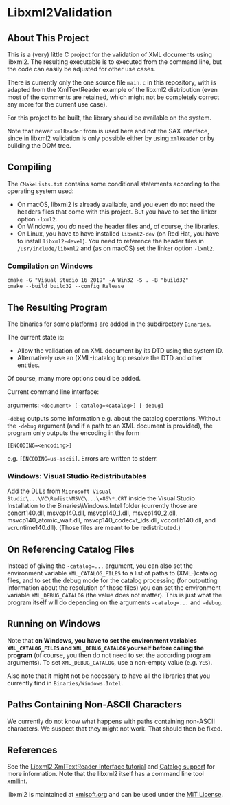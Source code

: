 # Libxml2Validation

## About This Project

This is a (very) little C project for the validation of XML documents using libxml2. The resulting executable is to executed from the command line, but the code can easily be adjusted for other use cases.

There is currently only the one source file `main.c` in this repository, with is adapted from the XmlTextReader example of the libxml2 distribution (even most of the comments are retained, which might not be completely correct any more for the current use case).

For this project to be built, the library should be available on the system.

Note that newer `xmlReader` from is used here and not the SAX interface, since in libxml2 validation is only possible either by using `xmlReader` or by building the DOM tree.

## Compiling

The `CMakeLists.txt` contains some conditional statements according to the operating system used:

- On macOS, libxml2 is already available, and you even do not need the headers files that come with this project. But you have to set the linker option `-lxml2`.
- On Windows, you _do_ need the header files and, of course, the libraries.
- On Linux, you have to have installed `libxml2-dev` (on Red Hat, you have to install `libxml2-devel`). You need to reference the header files in `/usr/include/libxml2` and (as on macOS) set the linker option `-lxml2`.

### Compilation on Windows

```batch
cmake -G "Visual Studio 16 2019" -A Win32 -S . -B "build32"
cmake --build build32 --config Release
```

## The Resulting Program

The binaries for some platforms are added in the subdirectory `Binaries`.

The current state is:

- Allow the validation of an XML document by its DTD using the system ID.
- Alternatively use an (XML-)catalog top resolve the DTD and other entities.

Of course, many more options could be added.

Current command line interface:

arguments: `<document> [-catalog=<catalog>] [-debug]`

`-debug` outputs some information e.g. about the catalog operations. Without the `-debug` argument (and if a path to an XML document is provided), the program only outputs the encoding in the form

`[ENCODING=<encoding>]`

e.g. `[ENCODING=us-ascii]`. Errors are written to stderr.

### Windows: Visual Studio Redistributables

Add the DLLs from `Microsoft Visual Studio\...\VC\Redist\MSVC\...\x86\*.CRT` inside the Visual Studio Installation to the Binaries\Windows.Intel folder (currently those are concrt140.dll, msvcp140.dll, msvcp140_1.dll, msvcp140_2.dll, msvcp140_atomic_wait.dll, msvcp140_codecvt_ids.dll, vccorlib140.dll, and vcruntime140.dll). (Those files are meant to be redistributed.)

## On Referencing Catalog Files

Instead of giving the `-catalog=...` argument, you can also set the environment variable `XML_CATALOG_FILES` to a list of paths to (XML-)catalog files, and to set the debug mode for the catalog processing (for outputting information about the resolution of those files) you can set the environment variable `XML_DEBUG_CATALOG` (the value does not matter). This is just what the program itself will do depending on the arguments `-catalog=...` and `-debug`.

## Running on Windows

Note that **on Windows, you have to set the environment variables `XML_CATALOG_FILES` and `XML_DEBUG_CATALOG` yourself before calling the program** (of course, you then do not need to set the according program arguments). To set `XML_DEBUG_CATALOG`, use a non-empty value (e.g. `YES`).

Also note that it might not be necessary to have all the libraries that you currently find in `Binaries/Windows.Intel`.

## Paths Containing Non-ASCII Characters

We currently do not know what happens with paths containing non-ASCII characters. We suspect that they might not work. That should then be fixed.

## References

See the [Libxml2 XmlTextReader Interface tutorial](http://xmlsoft.org/xmlreader.html) and [Catalog support](http://xmlsoft.org/catalog.html) for more information. Note that the libxml2 itself has a command line tool [xmllint](http://xmlsoft.org/xmllint.html).

libxml2 is maintained at [xmlsoft.org](http://www.xmlsoft.org) and can be used under the [MIT License](https://opensource.org/licenses/mit-license.html).
